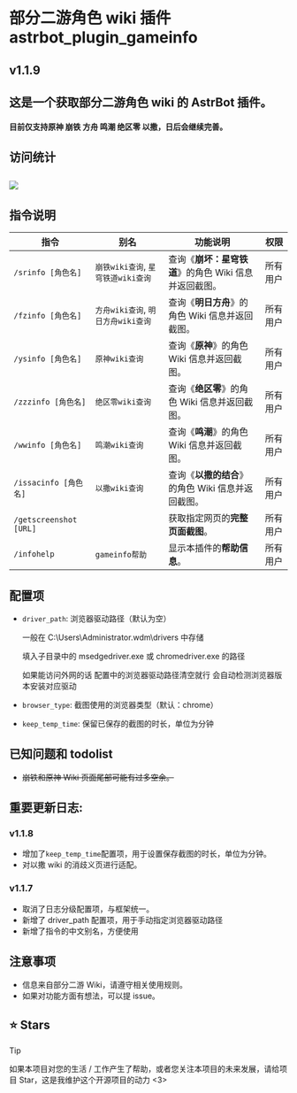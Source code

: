 # 部分二游角色 wiki 插件 astrbot_plugin_gameinfo

## v1.1.9

## 这是一个获取部分二游角色 wiki 的 AstrBot 插件。

#### 目前仅支持原神 崩铁 方舟 鸣潮 绝区零 以撒，日后会继续完善。

## 访问统计

## <a href="https://count.getloli.com/"><img src="https://count.getloli.com/get/@:astrbot_plugin_gameinfo?theme=rule34"></a>

## 指令说明

| 指令                   | 别名                               | 功能说明                                               | 权限     |
| ---------------------- | ---------------------------------- | ------------------------------------------------------ | -------- |
| `/srinfo [角色名]`     | `崩铁wiki查询`, `星穹铁道wiki查询` | 查询《**崩坏：星穹铁道**》的角色 Wiki 信息并返回截图。 | 所有用户 |
| `/fzinfo [角色名]`     | `方舟wiki查询`, `明日方舟wiki查询` | 查询《**明日方舟**》的角色 Wiki 信息并返回截图。       | 所有用户 |
| `/ysinfo [角色名]`     | `原神wiki查询`                     | 查询《**原神**》的角色 Wiki 信息并返回截图。           | 所有用户 |
| `/zzzinfo [角色名]`    | `绝区零wiki查询`                   | 查询《**绝区零**》的角色 Wiki 信息并返回截图。         | 所有用户 |
| `/wwinfo [角色名]`     | `鸣潮wiki查询`                     | 查询《**鸣潮**》的角色 Wiki 信息并返回截图。           | 所有用户 |
| `/issacinfo [角色名]`  | `以撒wiki查询`                     | 查询《**以撒的结合**》的角色 Wiki 信息并返回截图。     | 所有用户 |
| `/getscreenshot [URL]` |                                    | 获取指定网页的**完整页面截图**。                       | 所有用户 |
| `/infohelp`            | `gameinfo帮助`                     | 显示本插件的**帮助信息**。                             | 所有用户 |

## 配置项

- `driver_path`: 浏览器驱动路径（默认为空）

  一般在 C:\Users\Administrator\.wdm\drivers 中存储

  填入子目录中的 msedgedriver.exe 或 chromedriver.exe 的路径

  如果能访问外网的话 配置中的浏览器驱动路径清空就行 会自动检测浏览器版本安装对应驱动

- `browser_type`: 截图使用的浏览器类型（默认：chrome）

- `keep_temp_time`: 保留已保存的截图的时长，单位为分钟

## 已知问题和 todolist

- ~~崩铁和原神 Wiki 页面尾部可能有过多空余。~~

## 重要更新日志:

### v1.1.8

- 增加了`keep_temp_time`配置项，用于设置保存截图的时长，单位为分钟。
- 对以撒 wiki 的消歧义页进行适配。

### v1.1.7

- 取消了日志分级配置项，与框架统一。
- 新增了 driver_path 配置项，用于手动指定浏览器驱动路径
- 新增了指令的中文别名，方便使用

## 注意事项

- 信息来自部分二游 Wiki，请遵守相关使用规则。
- 如果对功能方面有想法，可以提 issue。

## ⭐ Stars

> [!TIP]
> 如果本项目对您的生活 / 工作产生了帮助，或者您关注本项目的未来发展，请给项目 Star，这是我维护这个开源项目的动力 <3>
